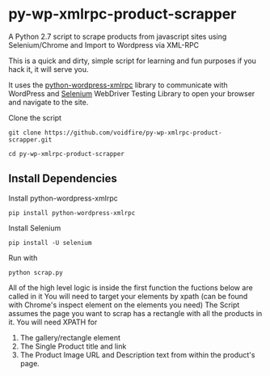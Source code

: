 # py-wp-xmlrpc-product-scrapper
A Python 2.7 script to scrape products from javascript sites using Selenium/Chrome and Import to Wordpress via XML-RPC

This is a quick and dirty, simple script for learning and fun purposes if you hack it, it will serve you.

It uses the [python-wordpress-xmlrpc](https://python-wordpress-xmlrpc.readthedocs.io/) library to communicate with WordPress and [Selenium](https://pypi.org/project/selenium/) WebDriver Testing Library to open your browser and navigate to the site.


Clone the script
```
git clone https://github.com/voidfire/py-wp-xmlrpc-product-scrapper.git 
```

```
cd py-wp-xmlrpc-product-scrapper
```

## Install Dependencies
Install python-wordpress-xmlrpc
```
pip install python-wordpress-xmlrpc
```
Install Selenium 
```
pip install -U selenium
```

Run with
```
python scrap.py
```

All of the high level logic is inside the first function the fuctions below are called in it
You will need to target your elements by xpath (can be found with Chrome's inspect element on the elements you need)
The Script assumes the page you want to scrap has a rectangle with all the products in it.
You will need XPATH for 
1.    The gallery/rectangle element
2.    The Single Product title and link
3.    The Product Image URL and Description text from within the product's page.

